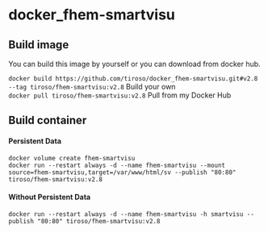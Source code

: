 <h1>docker_fhem-smartvisu</h1>
<h2>Build image</h2>
<p>You can build this image by yourself or you can download from docker hub.</p>
<p>
  <code>docker build https://github.com/tiroso/docker_fhem-smartvisu.git#v2.8 --tag tiroso/fhem-smartvisu:v2.8</code> Build your own<br>
  <code>docker pull tiroso/fhem-smartvisu:v2.8</code> Pull from my Docker Hub
</p>
<h2>Build container</h2>
<h4>Persistent Data</h4>
<p>
  <code>docker volume create fhem-smartvisu</code><br>
  <code>docker run --restart always -d --name fhem-smartvisu --mount source=fhem-smartvisu,target=/var/www/html/sv --publish "80:80" tiroso/fhem-smartvisu:v2.8</code>
</p>
<h4>Without Persistent Data</h4>
<p>
  <code>docker run --restart always -d --name fhem-smartvisu -h smartvisu --publish "80:80" tiroso/fhem-smartvisu:v2.8</code>
</p>
